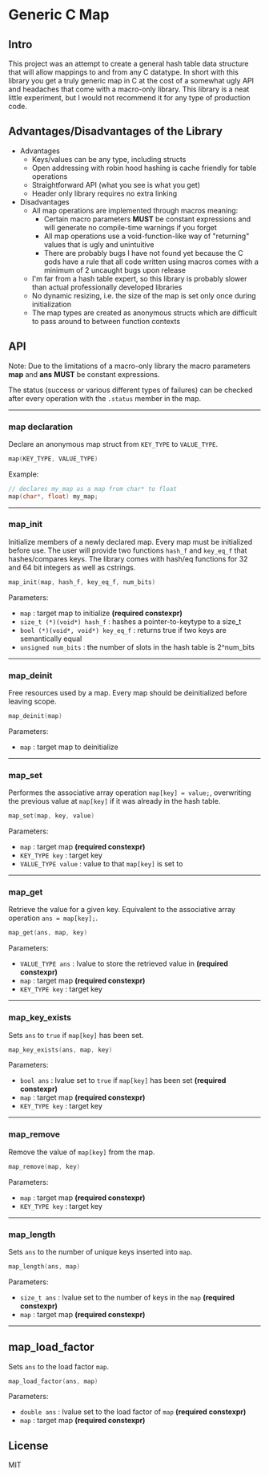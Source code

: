# Generic C Map

## Intro
This project was an attempt to create a general hash table data structure that will allow mappings to and from any C datatype. In short with this library you get a truly generic map in C at the cost of a somewhat ugly API and headaches that come with a macro-only library. This library is a neat little experiment, but I would not recommend it for any type of production code.

## Advantages/Disadvantages of the Library
+ Advantages
    + Keys/values can be any type, including structs
    + Open addressing with robin hood hashing is cache friendly for table operations
    + Straightforward API (what you see is what you get)
    + Header only library requires no extra linking
+ Disadvantages
    + All map operations are implemented through macros meaning:
        + Certain macro parameters **MUST** be constant expressions and will generate no compile-time warnings if you forget
        + All map operations use a void-function-like way of "returning" values that is ugly and unintuitive
        + There are probably bugs I have not found yet because the C gods have a rule that all code written using macros comes with a minimum of 2 uncaught bugs upon release
    + I'm far from a hash table expert, so this library is probably slower than actual professionally developed libraries
    + No dynamic resizing, i.e. the size of the map is set only once during initialization
    + The map types are created as anonymous structs which are difficult to pass around to between function contexts

## API
Note: Due to the limitations of a macro-only library the macro parameters **map** and **ans** **MUST** be constant expressions.

The status (success or various different types of failures) can be checked after every operation with the `.status` member in the map.

----
### map declaration
Declare an anonymous map struct from `KEY_TYPE` to `VALUE_TYPE`.
```C
map(KEY_TYPE, VALUE_TYPE)
```
Example:
```C
// declares my_map as a map from char* to float
map(char*, float) my_map;
```

----
### map_init
Initialize members of a newly declared map. Every map must be initialized before use. The user will provide two functions `hash_f` and `key_eq_f` that hashes/compares keys. The library comes with hash/eq functions for 32 and 64 bit integers as well as cstrings.
```C
map_init(map, hash_f, key_eq_f, num_bits)
```
Parameters:
+ `map` : target map to initialize **(required constexpr)**
+ `size_t (*)(void*) hash_f` : hashes a pointer-to-keytype to a size_t
+ `bool (*)(void*, void*) key_eq_f` : returns true if two keys are semantically equal
+ `unsigned num_bits` : the number of slots in the hash table is 2^num_bits

----
### map_deinit
Free resources used by a map. Every map should be deinitialized before leaving scope.
```C
map_deinit(map)
```
Parameters:
+ `map` : target map to deinitialize

----
### map_set
Performes the associative array operation `map[key] = value;`, overwriting the previous value at `map[key]` if it was already in the hash table.
```C
map_set(map, key, value)
```
Parameters:
+ `map` : target map **(required constexpr)**
+ `KEY_TYPE key` : target key
+ `VALUE_TYPE value` : value to that `map[key]` is set to

----
### map_get
Retrieve the value for a given key. Equivalent to the associative array operation `ans = map[key];`.
```C
map_get(ans, map, key)
```
Parameters:
+ `VALUE_TYPE ans` : lvalue to store the retrieved value in **(required constexpr)**
+ `map` : target map **(required constexpr)**
+ `KEY_TYPE key` : target key

----
### map_key_exists
Sets `ans` to `true` if `map[key]` has been set.
```C
map_key_exists(ans, map, key)
```
Parameters:
+ `bool ans` : lvalue set to `true` if `map[key]` has been set **(required constexpr)**
+ `map` : target map **(required constexpr)**
+ `KEY_TYPE key` : target key

----
### map_remove
Remove the value of `map[key]` from the map.
```C
map_remove(map, key)
```
Parameters:
+ `map` : target map **(required constexpr)**
+ `KEY_TYPE key` : target key

----
### map_length
Sets `ans` to the number of unique keys inserted into `map`.
```C
map_length(ans, map)
```
Parameters:
+ `size_t ans` : lvalue set to the number of keys in the `map` **(required constexpr)**
+ `map` : target map **(required constexpr)**

----
## map_load_factor
Sets `ans` to the load factor `map`.
```C
map_load_factor(ans, map)
```
Parameters:
+ `double ans` : lvalue set to the load factor of `map` **(required constexpr)**
+ `map` : target map **(required constexpr)**

## License
MIT
